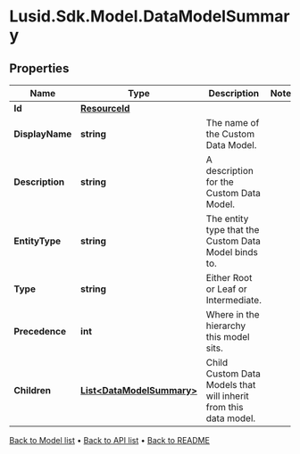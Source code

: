 # Lusid.Sdk.Model.DataModelSummary

## Properties

Name | Type | Description | Notes
------------ | ------------- | ------------- | -------------
**Id** | [**ResourceId**](ResourceId.md) |  | 
**DisplayName** | **string** | The name of the Custom Data Model. | 
**Description** | **string** | A description for the Custom Data Model. | 
**EntityType** | **string** | The entity type that the Custom Data Model binds to. | 
**Type** | **string** | Either Root or Leaf or Intermediate. | 
**Precedence** | **int** | Where in the hierarchy this model sits. | 
**Children** | [**List&lt;DataModelSummary&gt;**](DataModelSummary.md) | Child Custom Data Models that will inherit from this data model. | 

[Back to Model list](../README.md#documentation-for-models) &#8226; [Back to API list](../README.md#documentation-for-api-endpoints) &#8226; [Back to README](../README.md)

